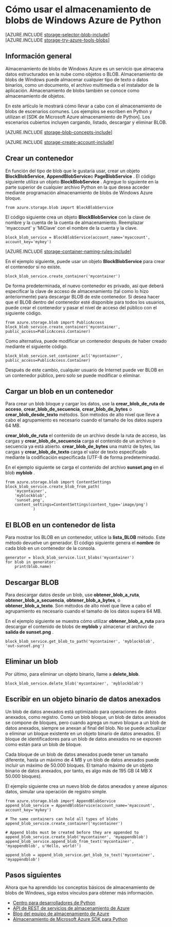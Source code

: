 <properties
    pageTitle="Cómo usar el almacenamiento de blobs de Windows Azure (objeto almacenamiento) de Python | Microsoft Azure"
    description="Almacenar datos estructurados en la nube con el almacenamiento de blobs de Windows Azure (almacenamiento de objetos)."
    services="storage"
    documentationCenter="python"
    authors="tamram"
    manager="carmonm"
    editor="tysonn"/>

<tags
    ms.service="storage"
    ms.workload="storage"
    ms.tgt_pltfrm="na"
    ms.devlang="python"
    ms.topic="article"
    ms.date="10/18/2016"
    ms.author="tamram"/>

# <a name="how-to-use-azure-blob-storage-from-python"></a>Cómo usar el almacenamiento de blobs de Windows Azure de Python

[AZURE.INCLUDE [storage-selector-blob-include](../../includes/storage-selector-blob-include.md)]
<br/>
[AZURE.INCLUDE [storage-try-azure-tools-blobs](../../includes/storage-try-azure-tools-blobs.md)]

## <a name="overview"></a>Información general

Almacenamiento de blobs de Windows Azure es un servicio que almacena datos estructurados en la nube como objetos o BLOB. Almacenamiento de blobs de Windows puede almacenar cualquier tipo de texto o datos binarios, como un documento, el archivo multimedia o el instalador de la aplicación. Almacenamiento de blobs también se conoce como almacenamiento de objetos.

En este artículo le mostrará cómo llevar a cabo con el almacenamiento de blobs de escenarios comunes. Los ejemplos se escriben en Python y utilizan el [SDK de Microsoft Azure almacenamiento de Python]. Los escenarios cubiertos incluyen cargando, listado, descargar y eliminar BLOB.

[AZURE.INCLUDE [storage-blob-concepts-include](../../includes/storage-blob-concepts-include.md)]

[AZURE.INCLUDE [storage-create-account-include](../../includes/storage-create-account-include.md)]

## <a name="create-a-container"></a>Crear un contenedor

En función del tipo de blob que le gustaría usar, crear un objeto **BlockBlobService**, **AppendBlobService**o **PageBlobService** . El código siguiente utiliza un objeto **BlockBlobService** . Agregue lo siguiente en la parte superior de cualquier archivo Python en la que desea acceder mediante programación almacenamiento de blobs de Windows Azure bloque.

    from azure.storage.blob import BlockBlobService

El código siguiente crea un objeto **BlockBlobService** con la clave de nombre y la cuenta de la cuenta de almacenamiento.  Reemplazar 'myaccount' y 'MiClave' con el nombre de la cuenta y la clave.

    block_blob_service = BlockBlobService(account_name='myaccount', account_key='mykey')

[AZURE.INCLUDE [storage-container-naming-rules-include](../../includes/storage-container-naming-rules-include.md)]

En el ejemplo siguiente, puede usar un objeto **BlockBlobService** para crear el contenedor si no existe.

    block_blob_service.create_container('mycontainer')

De forma predeterminada, el nuevo contenedor es privado, así que deberá especificar la clave de acceso de almacenamiento (tal como lo hizo anteriormente) para descargar BLOB de este contenedor. Si desea hacer que el BLOB dentro del contenedor esté disponible para todos los usuarios, puede crear el contenedor y pasar el nivel de acceso del público con el siguiente código.

    from azure.storage.blob import PublicAccess
    block_blob_service.create_container('mycontainer', public_access=PublicAccess.Container)

Como alternativa, puede modificar un contenedor después de haber creado mediante el siguiente código.

    block_blob_service.set_container_acl('mycontainer', public_access=PublicAccess.Container)

Después de este cambio, cualquier usuario de Internet puede ver BLOB en un contenedor público, pero solo se puede modificar o eliminar.

## <a name="upload-a-blob-into-a-container"></a>Cargar un blob en un contenedor

Para crear un blob bloque y cargar los datos, use la **crear\_blob\_de\_ruta de acceso**, **crear\_blob\_de\_secuencia**, **crear\_blob\_de\_bytes** o **crear\_blob\_desde\_texto** métodos. Son métodos de alto nivel que lleve a cabo el agrupamiento es necesario cuando el tamaño de los datos supera 64 MB.

**crear\_blob\_de\_ruta** el contenido de un archivo desde la ruta de acceso, las cargas y **crear\_blob\_de\_secuencia** carga el contenido de un archivo o secuencia ya está abierto. **crear\_blob\_de\_bytes** una matriz de bytes, las cargas y **crear\_blob\_de\_texto** carga el valor de texto especificado mediante la codificación especificada (UTF-8 de forma predeterminada).

En el ejemplo siguiente se carga el contenido del archivo **sunset.png** en el blob **myblob** .

    from azure.storage.blob import ContentSettings
    block_blob_service.create_blob_from_path(
        'mycontainer',
        'myblockblob',
        'sunset.png',
        content_settings=ContentSettings(content_type='image/png')
                )

## <a name="list-the-blobs-in-a-container"></a>El BLOB en un contenedor de lista

Para mostrar los BLOB en un contenedor, utilice la **lista\_BLOB** método. Este método devuelve un generador. El código siguiente genera el **nombre** de cada blob en un contenedor de la consola.

    generator = block_blob_service.list_blobs('mycontainer')
    for blob in generator:
        print(blob.name)

## <a name="download-blobs"></a>Descargar BLOB

Para descargar datos desde un blob, use **obtener\_blob\_a\_ruta**, **obtener\_blob\_a\_secuencia**, **obtener\_blob\_a\_bytes**, o **obtener\_blob\_a\_texto**. Son métodos de alto nivel que lleve a cabo el agrupamiento es necesario cuando el tamaño de los datos supera 64 MB.

En el ejemplo siguiente se muestra cómo utilizar **obtener\_blob\_a\_ruta** para descargar el contenido de blobs de **myblob** y almacenar el archivo de **salida de sunset.png** .

    block_blob_service.get_blob_to_path('mycontainer', 'myblockblob', 'out-sunset.png')

## <a name="delete-a-blob"></a>Eliminar un blob

Por último, para eliminar un objeto binario, llame a **delete_blob**.

    block_blob_service.delete_blob('mycontainer', 'myblockblob')

## <a name="writing-to-an-append-blob"></a>Escribir en un objeto binario de datos anexados

Un blob de datos anexados está optimizado para operaciones de datos anexados, como registro. Como un blob bloque, un blob de datos anexados se compone de bloques, pero cuando agrega un nuevo bloque a un blob de datos anexados, siempre se anexan al final del blob. No se puede actualizar o eliminar un bloque existente en un objeto binario de datos anexados. El bloque de identificadores para un blob de datos anexados no se exponen como están para un blob de bloque.

Cada bloque de un blob de datos anexados puede tener un tamaño diferente, hasta un máximo de 4 MB y un blob de datos anexados puede incluir un máximo de 50.000 bloques. El tamaño máximo de un objeto binario de datos anexados, por tanto, es algo más de 195 GB (4 MB X 50.000 bloques).

El ejemplo siguiente crea un nuevo blob de datos anexados y anexe algunos datos, simular una operación de registro simple.

    from azure.storage.blob import AppendBlobService
    append_blob_service = AppendBlobService(account_name='myaccount', account_key='mykey')

    # The same containers can hold all types of blobs
    append_blob_service.create_container('mycontainer')

    # Append blobs must be created before they are appended to
    append_blob_service.create_blob('mycontainer', 'myappendblob')
    append_blob_service.append_blob_from_text('mycontainer', 'myappendblob', u'Hello, world!')

    append_blob = append_blob_service.get_blob_to_text('mycontainer', 'myappendblob')

## <a name="next-steps"></a>Pasos siguientes

Ahora que ha aprendido los conceptos básicos de almacenamiento de blobs de Windows, siga estos vínculos para obtener más información.

- [Centro para desarrolladores de Python](/develop/python/)
- [API de REST de servicios de almacenamiento de Azure](http://msdn.microsoft.com/library/azure/dd179355)
- [Blog del equipo de almacenamiento de Azure]
- [Almacenamiento de Microsoft Azure SDK para Python]

[Blog del equipo de almacenamiento de Azure]: http://blogs.msdn.com/b/windowsazurestorage/
[Almacenamiento de Microsoft Azure SDK para Python]: https://github.com/Azure/azure-storage-python
